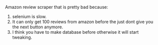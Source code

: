 Amazon review scraper that is pretty bad because:

1. selenium is slow.
2. It can only get 100 reviews from amazon before the just dont give you the next button anymore.
3. I think you have to make database before otherwise it will start tweaking.
